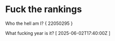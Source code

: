# Fuck the rankings

Who the hell am I?
{ 22050295 }

What fucking year is it?
[ 2025-06-02T17:40:00Z ]
